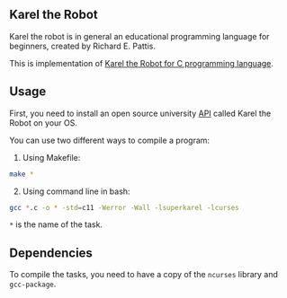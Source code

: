 ## Karel the Robot

Karel the robot is in general an educational programming language for beginners,
created by Richard E. Pattis. 

This is implementation of [Karel the Robot for C
programming language](https://en.wikipedia.org/wiki/Karel_(programming_language)).


## Usage

First, you need to install an open source university [API](https://git.kpi.fei.tuke.sk/kpi/karel-the-robot) called Karel the Robot on your OS.


You can use two different ways to compile a program:
1. Using Makefile:
  ```bash
  make *
  ```
2. Using command line in bash:
  ```bash
  gcc *.c -o * -std=c11 -Werror -Wall -lsuperkarel -lcurses
  ```
`*` is the name of the task.

## Dependencies

To compile the tasks, you need to have a copy of the `ncurses` library and `gcc-package`.


